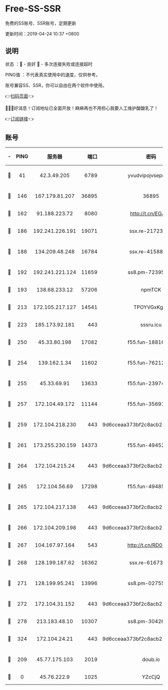 # Free-SS-SSR

免费的SS账号、SSR账号，定期更新

更新时间：2019-04-24 10:37 +0800

## 说明

状态     ：🙂 - 良好 🙁 - 多次连接失败或连接超时

PING值   ：不代表真实使用中的速度，仅供参考。

账号兼容SS、SSR，你可以自由在两个软件中使用。

👉[扫码页面](https://liesauer.github.io/Free-SS-SSR/)👈

🎉🎉🎉好消息！订阅地址已全面开放！麻麻再也不用担心我要人工维护酸酸乳了！

👉[订阅链接](https://www.liesauer.net/yogurt/subscribe?ACCESS_TOKEN=DAYxR3mMaZAsaqUb)👈

## 账号

|-|PING|服务器|端口|密码|加密方式|区域|
|:----:|:----:|:-----:|-----:|:----:|:----:|:----:|
|🙂|41|42.3.49.205|6789|yvudvipojvseprugib|aes-256-cfb|HK|
|🙂|146|167.179.81.207|36895|36895|aes-256-cfb|JP|
|🙂|162|91.188.223.72|8080|http://t.cn/EGJIyrl|rc4-md5|RU|
|🙂|186|192.241.226.191|19071|ssx.re-21723221|aes-256-cfb|US|
|🙂|188|134.209.48.248|16784|ssx.re-41588208|aes-256-cfb|US|
|🙂|192|192.241.221.124|11659|ss8.pm-72395015|aes-256-cfb|US|
|🙂|193|138.68.233.12|57206|npmTCK|rc4-md5|US|
|🙂|213|172.105.217.127|14541|TPOYVGxKglpi|aes-256-cfb|JP|
|🙂|223|185.173.92.181|443|sssru.icu|rc4-md5|RU|
|🙂|250|45.33.80.198|17082|f55.fun-18816425|aes-256-cfb|US|
|🙂|254|139.162.1.34|11602|f55.fun-76212017|aes-256-cfb|SG|
|🙂|255|45.33.69.91|13633|f55.fun-23974174|aes-256-cfb|US|
|🙂|257|172.104.49.172|11144|f55.fun-35691279|aes-256-cfb|SG|
|🙂|259|172.104.218.230|443|9d6cceaa373bf2c8acb22e60b6a58be6|aes-256-cfb|US|
|🙂|261|173.255.230.159|14373|f55.fun-49452956|aes-256-cfb|US|
|🙂|264|172.104.215.24|443|9d6cceaa373bf2c8acb22e60b6a58be6|aes-256-cfb|US|
|🙂|265|172.104.56.69|17298|f55.fun-49485165|aes-256-cfb|SG|
|🙂|265|172.104.217.138|443|9d6cceaa373bf2c8acb22e60b6a58be6|aes-256-cfb|US|
|🙂|266|172.104.209.198|443|9d6cceaa373bf2c8acb22e60b6a58be6|aes-256-cfb|US|
|🙂|267|104.167.97.164|543|http://t.cn/RD0D7sx|rc4-md5|CA|
|🙂|268|128.199.187.62|16362|ssx.re-61673637|aes-256-cfb|SG|
|🙂|271|128.199.95.241|13996|ss8.pm-02755269|aes-256-cfb|SG|
|🙂|272|172.104.31.152|443|9d6cceaa373bf2c8acb22e60b6a58be6|aes-256-cfb|US|
|🙂|278|213.183.48.10|10307|ss8.pm-30426193|rc4-md5|RU|
|🙂|324|172.104.24.21|443|9d6cceaa373bf2c8acb22e60b6a58be6|aes-256-cfb|US|
|🙂|209|45.77.175.103|2019|doub.io|aes-128-ctr|SG|
|🙁|0|45.76.222.9|1025|YZcCjQ|rc4-md5|JP|
